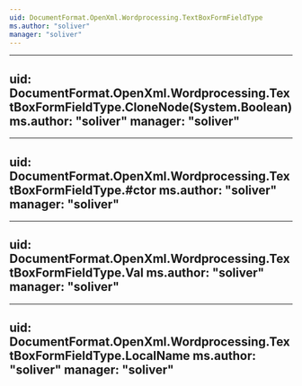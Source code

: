 ```yaml
---
uid: DocumentFormat.OpenXml.Wordprocessing.TextBoxFormFieldType
ms.author: "soliver"
manager: "soliver"
---
```


---
uid: DocumentFormat.OpenXml.Wordprocessing.TextBoxFormFieldType.CloneNode(System.Boolean)
ms.author: "soliver"
manager: "soliver"
---

---
uid: DocumentFormat.OpenXml.Wordprocessing.TextBoxFormFieldType.#ctor
ms.author: "soliver"
manager: "soliver"
---

---
uid: DocumentFormat.OpenXml.Wordprocessing.TextBoxFormFieldType.Val
ms.author: "soliver"
manager: "soliver"
---

---
uid: DocumentFormat.OpenXml.Wordprocessing.TextBoxFormFieldType.LocalName
ms.author: "soliver"
manager: "soliver"
---
